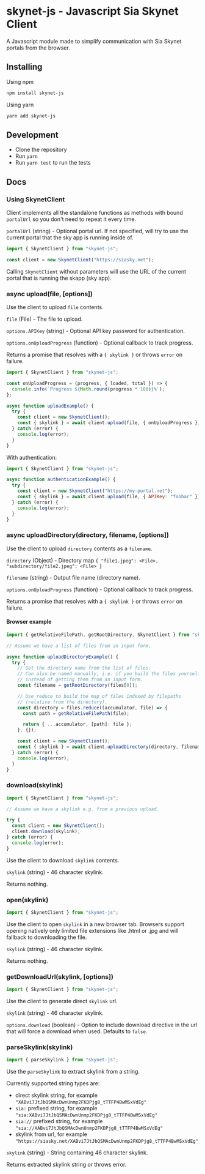 # skynet-js - Javascript Sia Skynet Client

A Javascript module made to simplify communication with Sia Skynet portals from the browser.

## Installing

Using npm

```sh
npm install skynet-js
```

Using yarn

```sh
yarn add skynet-js
```

## Development

- Clone the repository
- Run `yarn`
- Run `yarn test` to run the tests

## Docs

### Using SkynetClient

Client implements all the standalone functions as methods with bound `portalUrl` so you don't need to repeat it every time.

`portalUrl` (string) - Optional portal url. If not specified, will try to use the current portal that the sky app is running inside of.

```javascript
import { SkynetClient } from "skynet-js";

const client = new SkynetClient("https://siasky.net");
```

Calling `SkynetClient` without parameters will use the URL of the current portal that is running the skapp (sky app).

### async upload(file, [options])

Use the client to upload `file` contents.

`file` (File) - The file to upload.

`options.APIKey` (string) - Optional API key password for authentication.

`options.onUploadProgress` (function) - Optional callback to track progress.

Returns a promise that resolves with a `{ skylink }` or throws `error` on failure.

```javascript
import { SkynetClient } from "skynet-js";

const onUploadProgress = (progress, { loaded, total }) => {
  console.info(`Progress ${Math.round(progress * 100)}%`);
};

async function uploadExample() {
  try {
    const client = new SkynetClient();
    const { skylink } = await client.upload(file, { onUploadProgress });
  } catch (error) {
    console.log(error);
  }
}
```

With authentication:

```javascript
import { SkynetClient } from "skynet-js";

async function authenticationExample() {
  try {
    const client = new SkynetClient("https://my-portal.net");
    const { skylink } = await client.upload(file, { APIKey: "foobar" });
  } catch (error) {
    console.log(error);
  }
}
```

### async uploadDirectory(directory, filename, [options])

Use the client to upload `directory` contents as a `filename`.

`directory` (Object) - Directory map `{ "file1.jpeg": <File>, "subdirectory/file2.jpeg": <File> }`

`filename` (string) - Output file name (directory name).

`options.onUploadProgress` (function) - Optional callback to track progress.

Returns a promise that resolves with a `{ skylink }` or throws `error` on failure.

#### Browser example

```javascript
import { getRelativeFilePath, getRootDirectory, SkynetClient } from "skynet-js";

// Assume we have a list of files from an input form.

async function uploadDirectoryExample() {
  try {
    // Get the directory name from the list of files.
    // Can also be named manually, i.e. if you build the files yourself
    // instead of getting them from an input form.
    const filename = getRootDirectory(files[0]);

    // Use reduce to build the map of files indexed by filepaths
    // (relative from the directory).
    const directory = files.reduce((accumulator, file) => {
      const path = getRelativeFilePath(file);

      return { ...accumulator, [path]: file };
    }, {});

    const client = new SkynetClient();
    const { skylink } = await client.uploadDirectory(directory, filename);
  } catch (error) {
    console.log(error);
  }
}
```

### download(skylink)

```javascript
import { SkynetClient } from "skynet-js";

// Assume we have a skylink e.g. from a previous upload.

try {
  const client = new SkynetClient();
  client.download(skylink);
} catch (error) {
  console.log(error);
}
```

Use the client to download `skylink` contents.

`skylink` (string) - 46 character skylink.

Returns nothing.

### open(skylink)

```javascript
import { SkynetClient } from "skynet-js";
```

Use the client to open `skylink` in a new browser tab. Browsers support opening natively only limited file extensions like .html or .jpg and will fallback to downloading the file.

`skylink` (string) - 46 character skylink.

Returns nothing.

### getDownloadUrl(skylink, [options])

```javascript
import { SkynetClient } from "skynet-js";
```

Use the client to generate direct `skylink` url.

`skylink` (string) - 46 character skylink.

`options.download` (boolean) - Option to include download directive in the url that will force a download when used. Defaults to `false`.

### parseSkylink(skylink)

```javascript
import { parseSkylink } from "skynet-js";
```

Use the `parseSkylink` to extract skylink from a string.

Currently supported string types are:

- direct skylink string, for example `"XABvi7JtJbQSMAcDwnUnmp2FKDPjg8_tTTFP4BwMSxVdEg"`
- `sia:` prefixed string, for example `"sia:XABvi7JtJbQSMAcDwnUnmp2FKDPjg8_tTTFP4BwMSxVdEg"`
- `sia://` prefixed string, for example `"sia://XABvi7JtJbQSMAcDwnUnmp2FKDPjg8_tTTFP4BwMSxVdEg"`
- skylink from url, for example `"https://siasky.net/XABvi7JtJbQSMAcDwnUnmp2FKDPjg8_tTTFP4BwMSxVdEg"`

`skylink` (string) - String containing 46 character skylink.

Returns extracted skylink string or throws error.
